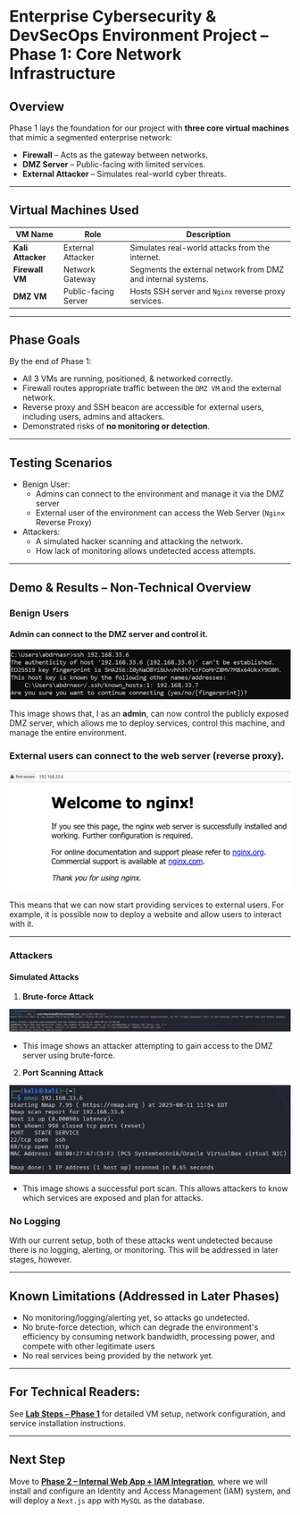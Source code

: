 # Enterprise Cybersecurity & DevSecOps Environment Project – Phase 1: Core Network Infrastructure

## Overview
Phase 1 lays the foundation for our project with **three core virtual machines** that mimic a segmented enterprise network:
- **Firewall** – Acts as the gateway between networks.
- **DMZ Server** – Public-facing with limited services.
- **External Attacker** – Simulates real-world cyber threats.

---
## Virtual Machines Used

| VM Name        | Role                | Description                                                                 |
|-----------------|---------------------|-----------------------------------------------------------------------------|
| **Kali Attacker** | External Attacker   | Simulates real-world attacks from the internet. |
| **Firewall VM**   | Network Gateway     | Segments the external network from DMZ and internal systems. |
| **DMZ VM**        | Public-facing Server| Hosts SSH server and `Nginx` reverse proxy services. |

---
## Phase Goals
By the end of Phase 1:
- All 3 VMs are running, positioned, & networked correctly.
- Firewall routes appropriate traffic between the `DMZ VM` and the external network.
- Reverse proxy and SSH beacon are accessible for external users, including users, admins and attackers.
- Demonstrated risks of **no monitoring or detection**.

---

## Testing Scenarios

- Benign User:
  - Admins can connect to the environment and manage it via the DMZ server
  - External user of the environment can access the Web Server (`Nginx` Reverse Proxy)
- Attackers:
  - A simulated hacker scanning and attacking the network.
  - How lack of monitoring allows undetected access attempts.

---

## Demo & Results – Non-Technical Overview 

### Benign Users
#### Admin can connect to the DMZ server and control it.
<p align="center">
  <img src="images/Admin_SSH.png">
</p>

 This image shows that, I as an **admin**, can now control the publicly exposed DMZ server, which allows me to deploy services, control this machine, and manage the entire environment.

### External users can connect to the web server (reverse proxy).
<p align="center">
  <img src="images/Admin_Reverse.png">
</p>
This means that we can now start providing services to external users. For example, it is possible now to deploy a website and allow users to interact with it.

---
### Attackers

#### Simulated Attacks
1. **Brute-force Attack**
<p align="center">
  <img src="images/Kali_SSH.png">
</p>

- This image shows an attacker attempting to gain access to the DMZ server using brute-force.

2. **Port Scanning Attack**
<p align="center">
  <img src="images/Kali_Nmap.png">
</p>

- This image shows a successful port scan. This allows attackers to know which services are exposed and plan for attacks.

### No Logging
With our current setup, both of these attacks went undetected because there is no logging, alerting, or monitoring. This will be addressed in later stages, however.

---
## Known Limitations (Addressed in Later Phases)
- No monitoring/logging/alerting yet, so attacks go undetected.
- No brute-force detection, which can degrade the environment's efficiency by consuming network bandwidth, processing power, and compete with other legitimate users
- No real services being provided by the network yet.

---
## **For Technical Readers:**  
See **[Lab Steps – Phase 1](lab-steps-phase-1.md)** for detailed VM setup, network configuration, and service installation instructions.

---
## Next Step
Move to **[Phase 2 – Internal Web App + IAM Integration](../phase2_app_iam/readme.md)**, where we will install and configure an Identity and Access Management (IAM) system, and will deploy a `Next.js` app with `MySQL` as the database.